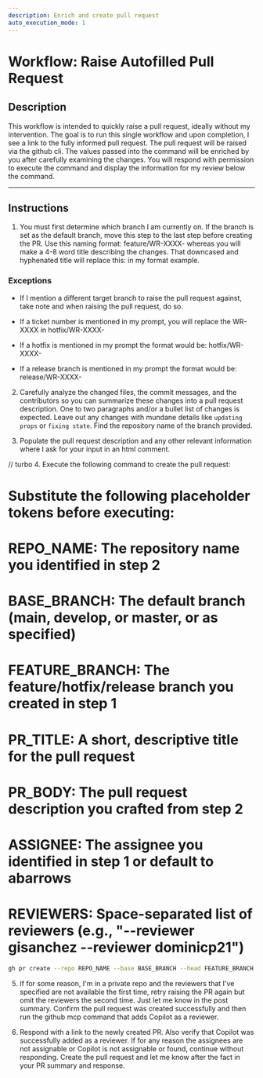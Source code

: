 ```yaml
---
description: Enrich and create pull request
auto_execution_mode: 1
---
```


# Workflow: Raise Autofilled Pull Request

## Description

This workflow is intended to quickly raise a pull request, ideally without my intervention. The goal is to run this single workflow and upon completion, I see a link to the fully informed pull request. The pull request will be raised via the github cli. The values passed into the command will be enriched by you after carefully examining the changes. You will respond with permission to execute the command and display the information for my review below the command.

---

## Instructions

1. You must first determine which branch I am currently on. If the branch is set as the default branch, move this step to the last step before creating the PR. Use this naming format: feature/WR-XXXX-<pull-request-title-hyphenated> whereas you will make a 4-8 word title describing the changes. That downcased and hyphenated title will replace this: <pull-request-title-hyphenated> in my format example.

### Exceptions

- If I mention a different target branch to raise the pull request against, take note and when raising the pull request, do so.

- If a ticket number is mentioned in my prompt, you will replace the WR-XXXX in hotfix/WR-XXXX-<pull-request-title-hyphenated>

- If a hotfix is mentioned in my prompt the format would be: hotfix/WR-XXXX-<pull-request-title-hyphenated>

- If a release branch is mentioned in my prompt the format would be: release/WR-XXXX-<pull-request-title-hyphenated>

2. Carefully analyze the changed files, the commit messages, and the contributors so you can summarize these changes into a pull request description. One to two paragraphs and/or a bullet list of changes is expected. Leave out any changes with mundane details like `updating props` or `fixing state`. Find the repository name of the branch provided.

3. Populate the pull request description and any other relevant information where I ask for your input in an html comment.

// turbo 4. Execute the following command to create the pull request:

# Substitute the following placeholder tokens before executing:
#   REPO_NAME: The repository name you identified in step 2
#   BASE_BRANCH: The default branch (main, develop, or master, or as specified)
#   FEATURE_BRANCH: The feature/hotfix/release branch you created in step 1
#   PR_TITLE: A short, descriptive title for the pull request
#   PR_BODY: The pull request description you crafted from step 2
#   ASSIGNEE: The assignee you identified in step 1 or default to abarrows
#   REVIEWERS: Space-separated list of reviewers (e.g., "--reviewer gisanchez --reviewer dominicp21")

```bash
gh pr create --repo REPO_NAME --base BASE_BRANCH --head FEATURE_BRANCH --title "PR_TITLE" --body "PR_BODY" --assignee ASSIGNEE REVIEWERS
```

5. If for some reason, I'm in a private repo and the reviewers that I've specified are not available the first time, retry raising the PR again but omit the reviewers the second time. Just let me know in the post summary. Confirm the pull request was created successfully and then run the github mcp command that adds Copilot as a reviewer.

6. Respond with a link to the newly created PR. Also verify that Copilot was successfully added as a reviewer. If for any reason the assignees are not assignable or Copilot is not assignable or found, continue without responding. Create the pull request and let me know after the fact in your PR summary and response.
